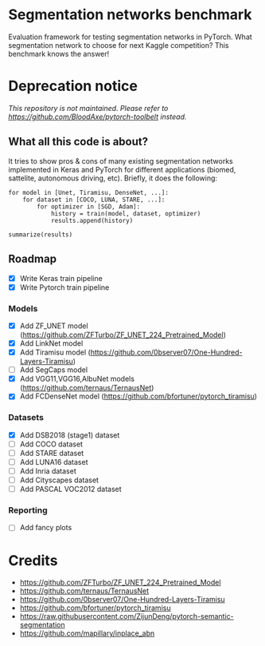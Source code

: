 # Segmentation networks benchmark

Evaluation framework for testing segmentation networks in PyTorch.
What segmentation network to choose for next Kaggle competition? This benchmark knows the answer!

# Deprecation notice

*This repository is not maintained. Please refer to https://github.com/BloodAxe/pytorch-toolbelt instead.*

## What all this code is about?

It tries to show pros & cons of many existing segmentation networks implemented in Keras and PyTorch for different applications (biomed, sattelite, autonomous driving, etc).
Briefly, it does the following:

```
for model in [Unet, Tiramisu, DenseNet, ...]:
    for dataset in [COCO, LUNA, STARE, ...]:
        for optimizer in [SGD, Adam]:
            history = train(model, dataset, optimizer)
            results.append(history)

summarize(results)
```

## Roadmap

- [x] Write Keras train pipeline
- [x] Write Pytorch train pipeline

### Models

- [x] Add ZF_UNET model (https://github.com/ZFTurbo/ZF_UNET_224_Pretrained_Model)
- [x] Add LinkNet model
- [x] Add Tiramisu model (https://github.com/0bserver07/One-Hundred-Layers-Tiramisu)
- [ ] Add SegCaps model
- [x] Add VGG11,VGG16,AlbuNet models (https://github.com/ternaus/TernausNet)
- [x] Add FCDenseNet model (https://github.com/bfortuner/pytorch_tiramisu)

### Datasets

- [x] Add DSB2018 (stage1) dataset
- [ ] Add COCO dataset
- [ ] Add STARE dataset
- [ ] Add LUNA16 dataset
- [ ] Add Inria dataset
- [ ] Add Cityscapes dataset
- [ ] Add PASCAL VOC2012 dataset

### Reporting

- [ ] Add fancy plots


# Credits

* https://github.com/ZFTurbo/ZF_UNET_224_Pretrained_Model
* https://github.com/ternaus/TernausNet
* https://github.com/0bserver07/One-Hundred-Layers-Tiramisu
* https://github.com/bfortuner/pytorch_tiramisu
* https://raw.githubusercontent.com/ZijunDeng/pytorch-semantic-segmentation
* https://github.com/mapillary/inplace_abn
